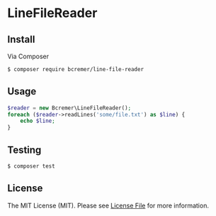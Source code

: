 # LineFileReader

## Install

Via Composer

``` bash
$ composer require bcremer/line-file-reader
```

## Usage

``` php
$reader = new Bcremer\LineFileReader();
foreach ($reader->readLines('some/file.txt') as $line) {
    echo $line;
}
```

## Testing

``` bash
$ composer test
```

## License

The MIT License (MIT). Please see [License File](LICENSE.md) for more information.

